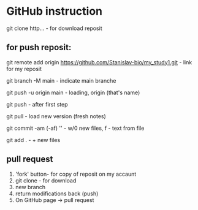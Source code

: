 # GitHub instruction

git clone http... - for download reposit

## for push reposit:

git remote add origin https://github.com/Stanislav-bio/my_study1.git  - link for my reposit

git branch -M main - indicate main branche

git push -u origin main - loading, origin (that's name)

git push - after first step

git pull - load new version (fresh notes)

git commit -am (-af) '' - w/0 new files, f - text from file

 git add . - + new files

## pull request 

1. 'fork' button- for copy of reposit on my accaunt
2. git clone - for download
3. new branch
4. return modifications back (push)
5. On GitHub page -> pull request

